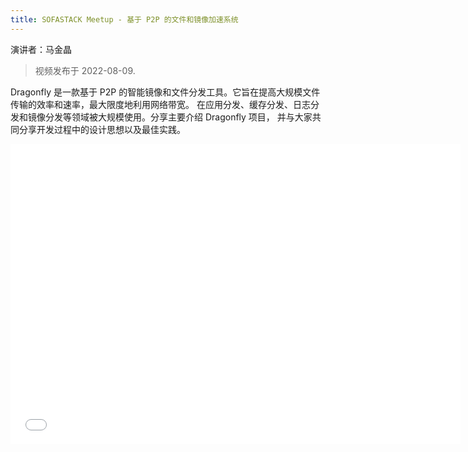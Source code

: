 ```yaml
---
title: SOFASTACK Meetup - 基于 P2P 的文件和镜像加速系统
---
```


演讲者：马金晶

> 视频发布于 2022-08-09.

Dragonfly 是一款基于 P2P 的智能镜像和文件分发工具。它旨在提高大规模文件传输的效率和速率，最大限度地利用网络带宽。
在应用分发、缓存分发、日志分发和镜像分发等领域被大规模使用。分享主要介绍 Dragonfly 项目，
并与大家共同分享开发过程中的设计思想以及最佳实践。

<!-- markdownlint-disable -->

<iframe src="//player.bilibili.com/player.html?aid=429301625&bvid=BV1sG411879Q&cid=798186165&page=1" scrolling="no" frameborder="no" framespacing="0" allowfullscreen="true" height="480" width="720"> </iframe>

<!-- markdownlint-restore -->
